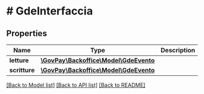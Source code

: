 # # GdeInterfaccia

## Properties

Name | Type | Description | Notes
------------ | ------------- | ------------- | -------------
**letture** | [**\GovPay\Backoffice\Model\GdeEvento**](GdeEvento.md) |  | [optional]
**scritture** | [**\GovPay\Backoffice\Model\GdeEvento**](GdeEvento.md) |  | [optional]

[[Back to Model list]](../../README.md#models) [[Back to API list]](../../README.md#endpoints) [[Back to README]](../../README.md)
